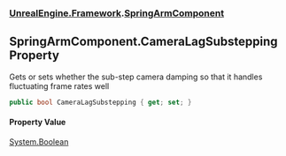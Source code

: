 ### [UnrealEngine.Framework](UnrealEngine_Framework.md 'UnrealEngine.Framework').[SpringArmComponent](SpringArmComponent.md 'UnrealEngine.Framework.SpringArmComponent')
## SpringArmComponent.CameraLagSubstepping Property
Gets or sets whether the sub-step camera damping so that it handles fluctuating frame rates well  
```csharp
public bool CameraLagSubstepping { get; set; }
```
#### Property Value
[System.Boolean](https://docs.microsoft.com/en-us/dotnet/api/System.Boolean 'System.Boolean')
